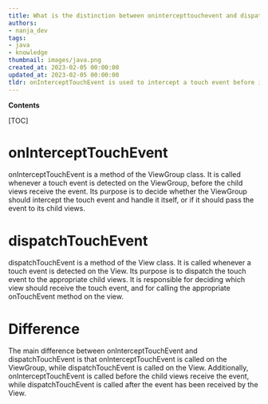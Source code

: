 ```yaml
---
title: What is the distinction between onintercepttouchevent and dispatchtouchevent in android?
authors:
- nanja_dev
tags:
- java
- knowledge
thumbnail: images/java.png
created_at: 2023-02-05 00:00:00
updated_at: 2023-02-05 00:00:00
tldr: onInterceptTouchEvent is used to intercept a touch event before it is passed to the child view, while dispatchTouchEvent is used to dispatch a touch event to the view`s onTouchEvent method.
---
```


**Contents**

[TOC]

# onInterceptTouchEvent

onInterceptTouchEvent is a method of the ViewGroup class. It is called whenever a touch event is detected on the ViewGroup, before the child views receive the event. Its purpose is to decide whether the ViewGroup should intercept the touch event and handle it itself, or if it should pass the event to its child views.

# dispatchTouchEvent

dispatchTouchEvent is a method of the View class. It is called whenever a touch event is detected on the View. Its purpose is to dispatch the touch event to the appropriate child views. It is responsible for deciding which view should receive the touch event, and for calling the appropriate onTouchEvent method on the view.

# Difference

The main difference between onInterceptTouchEvent and dispatchTouchEvent is that onInterceptTouchEvent is called on the ViewGroup, while dispatchTouchEvent is called on the View. Additionally, onInterceptTouchEvent is called before the child views receive the event, while dispatchTouchEvent is called after the event has been received by the View.
